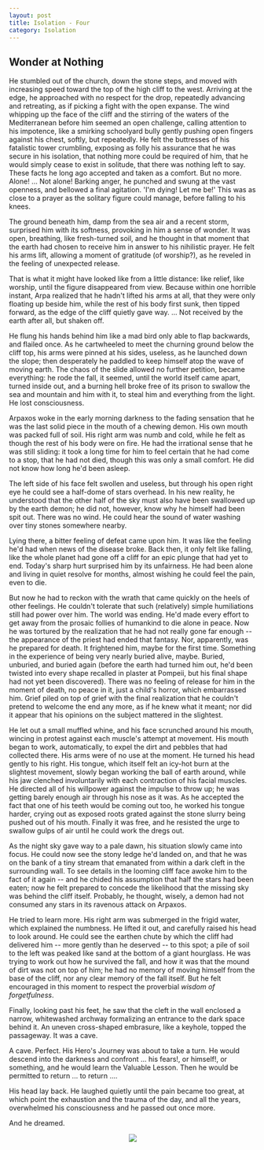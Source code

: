 ```yaml
---
layout: post
title: Isolation - Four
category: Isolation
---
```


## Wonder at Nothing

He stumbled out of the church, down the stone steps, and moved with increasing speed toward the top of the high cliff to the west. Arriving at the edge, he approached with no respect for the drop, repeatedly advancing and retreating, as if picking a fight with the open expanse. The wind whipping up the face of the cliff and the stirring of the waters of the Mediterranean before him seemed an open challenge, calling attention to his impotence, like a smirking schoolyard bully gently pushing open fingers against his chest, softly, but repeatedly. He felt the buttresses of his fatalistic tower crumbling, exposing as folly his assurance that he was secure in his isolation, that nothing more could be required of him, that he would simply cease to exist in solitude, that there was nothing left to say. These facts he long ago accepted and taken as a comfort. But no more. Alone! ... Not alone! Barking anger, he punched and swung at the vast openness, and bellowed a final agitation. 'I'm dying! Let me be!' This was as close to a prayer as the solitary figure could manage, before falling to his knees.

The ground beneath him, damp from the sea air and a recent storm, surprised him with its softness, provoking in him a sense of wonder. It was open, breathing, like fresh-turned soil, and he thought in that moment that the earth had chosen to receive him in answer to his nihilistic prayer. He felt his arms lift, allowing a moment of gratitude (of worship?), as he reveled in the feeling of unexpected release.

That is what it might have looked like from a little distance: like relief, like worship, until the figure disappeared from view. Because within one horrible instant, Arpa realized that he hadn't lifted his arms at all, that they were only floating up beside him, while the rest of his body first sunk, then tipped forward, as the edge of the cliff quietly gave way. ... Not received by the earth after all, but shaken off.

He flung his hands behind him like a mad bird only able to flap backwards, and flailed once. As he cartwheeled to meet the churning ground below the cliff top, his arms were pinned at his sides, useless, as he launched down the slope; then desperately he paddled to keep himself atop the wave of moving earth. The chaos of the slide allowed no further petition, became everything: he rode the fall, it seemed, until the world itself came apart, turned inside out, and a burning hell broke free of its prison to swallow the sea and mountain and him with it, to steal him and everything from the light. He lost consciousness.
 

Arpaxos woke in the early morning darkness to the fading sensation that he was the last solid piece in the mouth of a chewing demon. His own mouth was packed full of soil. His right arm was numb and cold, while he felt as though the rest of his body were on fire. He had the irrational sense that he was still sliding: it took a long time for him to feel certain that he had come to a stop, that he had not died, though this was only a small comfort. He did not know how long he'd been asleep.

The left side of his face felt swollen and useless, but through his open right eye he could see a half-dome of stars overhead. In his new reality, he understood that the other half of the sky must also have been swallowed up by the earth demon; he did not, however, know why he himself had been spit out. There was no wind. He could hear the sound of water washing over tiny stones somewhere nearby.

Lying there, a bitter feeling of defeat came upon him. It was like the feeling he'd had when news of the disease broke. Back then, it only felt like falling, like the whole planet had gone off a cliff for an epic plunge that had yet to end. Today's sharp hurt surprised him by its unfairness. He had been alone and living in quiet resolve for months, almost wishing he could feel the pain, even to die.

But now he had to reckon with the wrath that came quickly on the heels of other feelings. He couldn't tolerate that such (relatively) simple humiliations still had power over him. The world was ending. He'd made every effort to get away from the prosaic follies of humankind to die alone in peace. Now he was tortured by the realization that he had not really gone far enough -- the appearance of the priest had ended that fantasy. Nor, apparently, was he prepared for death. It frightened him, maybe for the first time. Something in the experience of being very nearly buried alive, maybe. Buried, unburied, and buried again (before the earth had turned him out, he'd been twisted into every shape recalled in plaster at Pompeii, but his final shape had not yet been discovered). There was no feeling of release for him in the moment of death, no peace in it, just a child's horror, which embarrassed him. Grief piled on top of grief with the final realization that he couldn't pretend to welcome the end any more, as if he knew what it meant; nor did it appear that his opinions on the subject mattered in the slightest.

He let out a small muffled whine, and his face scrunched around his mouth, wincing in protest against each muscle's attempt at movement. His mouth began to work, automatically, to expel the dirt and pebbles that had collected there. His arms were of no use at the moment. He turned his head gently to his right. His tongue, which itself felt an icy-hot burn at the slightest movement, slowly began working the ball of earth around, while his jaw clenched involuntarily with each contraction of his facial muscles. He directed all of his willpower against the impulse to throw up; he was getting barely enough air through his nose as it was. As he accepted the fact that one of his teeth would be coming out too, he worked his tongue harder, crying out as exposed roots grated against the stone slurry being pushed out of his mouth. Finally it was free, and he resisted the urge to swallow gulps of air until he could work the dregs out.

As the night sky gave way to a pale dawn, his situation slowly came into focus. He could now see the stony ledge he'd landed on, and that he was on the bank of a tiny stream that emanated from within a dark cleft in the surrounding wall. To see details in the looming cliff face awoke him to the fact of it again -- and he chided his assumption that half the stars had been eaten; now he felt prepared to concede the likelihood that the missing sky was behind the cliff itself. Probably, he thought, wisely, a demon had not consumed any stars in its ravenous attack on Arpaxos.

He tried to learn more. His right arm was submerged in the frigid water, which explained the numbness. He lifted it out, and carefully raised his head to look around. He could see the earthen chute by which the cliff had delivered him -- more gently than he deserved -- to this spot; a pile of soil to the left was peaked like sand at the bottom of a giant hourglass. He was trying to work out how he survived the fall, and how it was that the mound of dirt was not on top of him; he had no memory of moving himself from the base of the cliff, nor any clear memory of the fall itself. But he felt encouraged in this moment to respect the proverbial *wisdom of forgetfulness*.

Finally, looking past his feet, he saw that the cleft in the wall enclosed a narrow, whitewashed archway formalizing an entrance to the dark space behind it. An uneven cross-shaped embrasure, like a keyhole, topped the passageway. It was a cave.

A cave. Perfect. His Hero's Journey was about to take a turn. He would descend into the darkness and confront ... his fears!, or himself!, or something, and he would learn the Valuable Lesson. Then he would be permitted to return ... to return ....

His head lay back. He laughed quietly until the pain became too great, at which point the exhaustion and the trauma of the day, and all the years, overwhelmed his consciousness and he passed out once more.

And he dreamed.

<div style="text-align:center">
<img src="{{ '/assets/images/divider.svg' | relative_url }}" />
</div>